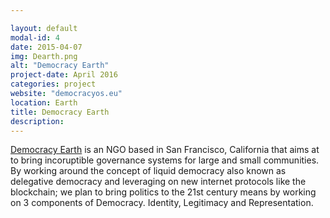 ```yaml
---

layout: default
modal-id: 4
date: 2015-04-07
img: Dearth.png
alt: "Democracy Earth"
project-date: April 2016
categories: project
website: "democracyos.eu"
location: Earth
title: Democracy Earth
description:
---
```

<a href="http://democracy.earth">Democracy Earth</a> is an NGO based in San Francisco, California that aims at to bring incoruptible governance systems for large and small communities. By working around the concept of liquid democracy also known as delegative democracy and leveraging on new internet protocols like the blockchain; we plan to bring politics to the 21st century means by working on 3 components of Democracy. Identity, Legitimacy and Representation.
